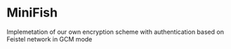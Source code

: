 # MiniFish
Implemetation of our own encryption scheme with authentication based on Feistel network in GCM mode
